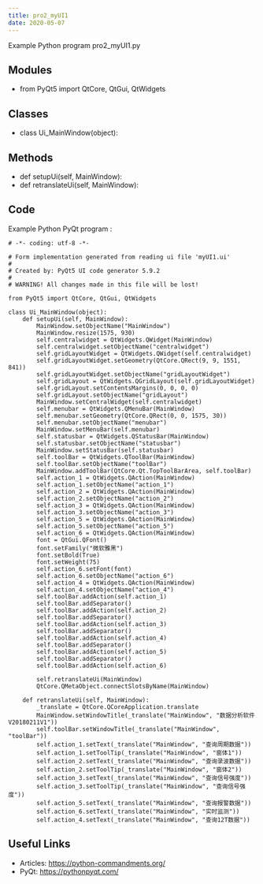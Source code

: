 ```yaml
---
title: pro2_myUI1
date: 2020-05-07
---
```

Example Python program pro2_myUI1.py

## Modules

* from PyQt5 import QtCore, QtGui, QtWidgets

## Classes

* class Ui_MainWindow(object):

## Methods

* def setupUi(self, MainWindow):
* def retranslateUi(self, MainWindow):

## Code

Example Python PyQt program :

    # -*- coding: utf-8 -*-
    
    # Form implementation generated from reading ui file 'myUI1.ui'
    #
    # Created by: PyQt5 UI code generator 5.9.2
    #
    # WARNING! All changes made in this file will be lost!
    
    from PyQt5 import QtCore, QtGui, QtWidgets
    
    class Ui_MainWindow(object):
        def setupUi(self, MainWindow):
            MainWindow.setObjectName("MainWindow")
            MainWindow.resize(1575, 930)
            self.centralwidget = QtWidgets.QWidget(MainWindow)
            self.centralwidget.setObjectName("centralwidget")
            self.gridLayoutWidget = QtWidgets.QWidget(self.centralwidget)
            self.gridLayoutWidget.setGeometry(QtCore.QRect(9, 9, 1551, 841))
            self.gridLayoutWidget.setObjectName("gridLayoutWidget")
            self.gridLayout = QtWidgets.QGridLayout(self.gridLayoutWidget)
            self.gridLayout.setContentsMargins(0, 0, 0, 0)
            self.gridLayout.setObjectName("gridLayout")
            MainWindow.setCentralWidget(self.centralwidget)
            self.menubar = QtWidgets.QMenuBar(MainWindow)
            self.menubar.setGeometry(QtCore.QRect(0, 0, 1575, 30))
            self.menubar.setObjectName("menubar")
            MainWindow.setMenuBar(self.menubar)
            self.statusbar = QtWidgets.QStatusBar(MainWindow)
            self.statusbar.setObjectName("statusbar")
            MainWindow.setStatusBar(self.statusbar)
            self.toolBar = QtWidgets.QToolBar(MainWindow)
            self.toolBar.setObjectName("toolBar")
            MainWindow.addToolBar(QtCore.Qt.TopToolBarArea, self.toolBar)
            self.action_1 = QtWidgets.QAction(MainWindow)
            self.action_1.setObjectName("action_1")
            self.action_2 = QtWidgets.QAction(MainWindow)
            self.action_2.setObjectName("action_2")
            self.action_3 = QtWidgets.QAction(MainWindow)
            self.action_3.setObjectName("action_3")
            self.action_5 = QtWidgets.QAction(MainWindow)
            self.action_5.setObjectName("action_5")
            self.action_6 = QtWidgets.QAction(MainWindow)
            font = QtGui.QFont()
            font.setFamily("微软雅黑")
            font.setBold(True)
            font.setWeight(75)
            self.action_6.setFont(font)
            self.action_6.setObjectName("action_6")
            self.action_4 = QtWidgets.QAction(MainWindow)
            self.action_4.setObjectName("action_4")
            self.toolBar.addAction(self.action_1)
            self.toolBar.addSeparator()
            self.toolBar.addAction(self.action_2)
            self.toolBar.addSeparator()
            self.toolBar.addAction(self.action_3)
            self.toolBar.addSeparator()
            self.toolBar.addAction(self.action_4)
            self.toolBar.addSeparator()
            self.toolBar.addAction(self.action_5)
            self.toolBar.addSeparator()
            self.toolBar.addAction(self.action_6)
    
            self.retranslateUi(MainWindow)
            QtCore.QMetaObject.connectSlotsByName(MainWindow)
    
        def retranslateUi(self, MainWindow):
            _translate = QtCore.QCoreApplication.translate
            MainWindow.setWindowTitle(_translate("MainWindow", "数据分析软件V20180211V1"))
            self.toolBar.setWindowTitle(_translate("MainWindow", "toolBar"))
            self.action_1.setText(_translate("MainWindow", "查询周期数据"))
            self.action_1.setToolTip(_translate("MainWindow", "窗体1"))
            self.action_2.setText(_translate("MainWindow", "查询录波数据"))
            self.action_2.setToolTip(_translate("MainWindow", "窗体2"))
            self.action_3.setText(_translate("MainWindow", "查询信号强度"))
            self.action_3.setToolTip(_translate("MainWindow", "查询信号强度"))
            self.action_5.setText(_translate("MainWindow", "查询报警数据"))
            self.action_6.setText(_translate("MainWindow", "实时监测"))
            self.action_4.setText(_translate("MainWindow", "查询12T数据"))
    
    

## Useful Links

- Articles: https://python-commandments.org/
- PyQt: https://pythonpyqt.com/
